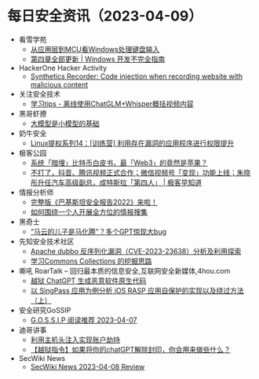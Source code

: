 # 每日安全资讯（2023-04-09）

- 看雪学苑
  - [从应用层到MCU看Windows处理键盘输入](https://mp.weixin.qq.com/s?__biz=MjM5NTc2MDYxMw==&mid=2458501366&idx=1&sn=bd3ada13eb15626164d3c64d3331aaf1&chksm=b18ef07c86f9796a7173aa07d1502f9f3210cef620d0c12d55e9d08b8011a67cc06f3965ae0a&scene=58&subscene=0#rd)
  - [第四章全部更新 | Windows 开发不完全指南](https://mp.weixin.qq.com/s?__biz=MjM5NTc2MDYxMw==&mid=2458501366&idx=2&sn=f801c7770e1bbb6e16a410ac53151186&chksm=b18ef07c86f9796a0667cb757b0d4d575fe045d770154c3b7eeff89334c62572b8f2ac72f5f9&scene=58&subscene=0#rd)
- HackerOne Hacker Activity
  - [Synthetics Recorder: Code injection when recording website with malicious content](https://hackerone.com/reports/1636382)
- 关注安全技术
  - [学习tips - 离线使用ChatGLM+Whisper概括视频内容](https://mp.weixin.qq.com/s?__biz=MzA4MDMwMjQ3Mg==&mid=2651868443&idx=1&sn=591a76f51763e9cca12ed4f6f099bb78&chksm=8442b5fcb3353cea4f37fcd3ccefa656bd764a9b392bb589f9e1b6d12e84473a393e7079c4e3&scene=58&subscene=0#rd)
- 黑哥虾撩
  - [大模型是小模型的基础](https://mp.weixin.qq.com/s?__biz=Mzg5OTU1NTEwMg==&mid=2247484013&idx=1&sn=e580bb3850cc33f49ff9a0a91ebc14f6&chksm=c050c81cf727410af2222f14f2203c5d506e5bbe58296dfec2a602090f1583f37f32457feeaf&scene=58&subscene=0#rd)
- 奶牛安全
  - [Linux提权系列14：[训练营] 利用存在漏洞的应用程序进行权限提升](https://mp.weixin.qq.com/s?__biz=MzU4NjY0NTExNA==&mid=2247488934&idx=1&sn=57d56a257131f971f035b3dd3f7a6a86&chksm=fdf97eb3ca8ef7a53929120f4ca3c7c0e1501718659a5dc3043212f37e79f332f4d1eebba4d9&scene=58&subscene=0#rd)
- 极客公园
  - [系统「暗埋」比特币白皮书，最「Web3」的竟然是苹果？](https://mp.weixin.qq.com/s?__biz=MTMwNDMwODQ0MQ==&mid=2652989477&idx=1&sn=15f7042d22384b873e7500a96ffde1b9&chksm=7e54159349239c855500d70825ee541823d59e4a4fb94bada642936c480824a0782c0536ef65&scene=58&subscene=0#rd)
  - [不打了，抖音、腾讯视频正式合作；微信视频号「变现」功能上线；朱晓彤升任汽车高级副总，成特斯拉「第四人」 | 极客早知道](https://mp.weixin.qq.com/s?__biz=MTMwNDMwODQ0MQ==&mid=2652989465&idx=1&sn=2d564e8a81c053a498ffdc8dbb1b585b&chksm=7e5415af49239cb9afdd9ba942706700b931f35c3b16f481d0a5b1120bf7c66e730bd9021bd0&scene=58&subscene=0#rd)
- 情报分析师
  - [完整版《巴基斯坦安全报告2022》来啦！](https://mp.weixin.qq.com/s?__biz=MzA3Mjc1MTkwOA==&mid=2650527202&idx=1&sn=f73e1ed2dea83b7e25d5ca70cb30669c&chksm=8716fba9b06172bf8c36aaa68705edc5cf11f803b8f3f5cc2af46f486fb735e42f5812150cb4&scene=58&subscene=0#rd)
  - [如何围绕一个人开展全方位的情报搜集](https://mp.weixin.qq.com/s?__biz=MzA3Mjc1MTkwOA==&mid=2650527202&idx=2&sn=72da1dad159efc3d8bf803c02d5e6409&chksm=8716fba9b06172bfbd9a281c830f0d4d9b2b4b43f634b2e6ed34f171b9161281725a4f2e5d4e&scene=58&subscene=0#rd)
- 黑奇士
  - [“马云的儿子是马化腾”？多个GPT惊现大bug](https://mp.weixin.qq.com/s?__biz=MzI5ODYwNTE4Nw==&mid=2247487556&idx=1&sn=76c648fab27d067ae6581db716e54ae2&chksm=eca21fa8dbd596bebc5f508f881c8c27b47f0511c1cb2821684358907bc38a52724306256af7&scene=58&subscene=0#rd)
- 先知安全技术社区
  - [Apache dubbo 反序列化漏洞（CVE-2023-23638）分析及利用探索](https://xz.aliyun.com/t/12396)
  - [学习Commons Collections 的挖掘思路](https://xz.aliyun.com/t/12395)
- 嘶吼 RoarTalk – 回归最本质的信息安全,互联网安全新媒体,4hou.com
  - [越狱 ChatGPT 生成恶意软件原生代码](https://www.4hou.com/posts/PKNz)
  - [以 SingPass 应用为例分析 iOS RASP 应用自保护的实现以及绕过方法（上）](https://www.4hou.com/posts/50xR)
- 安全研究GoSSIP
  - [G.O.S.S.I.P 阅读推荐 2023-04-07](https://mp.weixin.qq.com/s?__biz=Mzg5ODUxMzg0Ng==&mid=2247494812&idx=1&sn=6f7edf0677087c487099dc521a68b788&chksm=c063c245f7144b53b9ba26911ff965f0d5e55456e220955d3453aba30cf9083b5a0da363d83d&scene=58&subscene=0#rd)
- 迪哥讲事
  - [利用主机头注入实现账户劫持](https://mp.weixin.qq.com/s?__biz=MzIzMTIzNTM0MA==&mid=2247488540&idx=1&sn=c6637acfc851a9bea86e9278407d41b0&chksm=e8a61e7fdfd19769fde41b1a82f29263acd64bea148c72793944838092cb55697555a04dc9dc&scene=58&subscene=0#rd)
  - [【越狱指令】如果将你的chatGPT解除封印，你会用来做些什么？](https://mp.weixin.qq.com/s?__biz=MzIzMTIzNTM0MA==&mid=2247488540&idx=2&sn=4f7a41a5aca6eb4bca2391d099ad6086&chksm=e8a61e7fdfd19769836a66e4373c574f06d06cc4cdfc05a6e12ca3e0332ac22eb7c9c8cce1d6&scene=58&subscene=0#rd)
- SecWiki News
  - [SecWiki News 2023-04-08 Review](http://www.sec-wiki.com/?2023-04-08)
